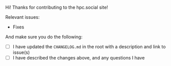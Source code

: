 Hi! Thanks for contributing to the hpc.social site!

Relevant issues:

- Fixes 

And make sure you do the following:

- [ ] I have updated the `CHANGELOG.md` in the root with a description and link to issue(s)
- [ ] I have described the changes above, and any questions I have
